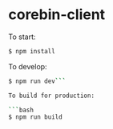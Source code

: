 # corebin-client

To start:

```bash
$ npm install
```

To develop:

```bash
$ npm run dev```

To build for production:

```bash
$ npm run build
```

